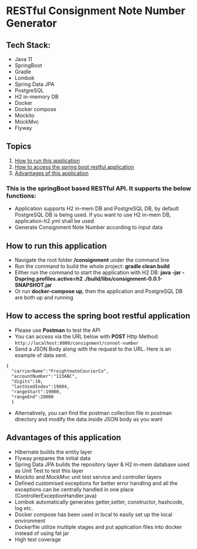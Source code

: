 # RESTful Consignment Note Number Generator
## Tech Stack:
* Java 11
* SpringBoot
* Gradle
* Lombok
* Spring Data JPA
* PostgreSQL
* H2 in-memory DB
* Docker
* Docker compose
* Mockito
* MockMvc
* Flyway

## Topics
1. [How to run this application](#How-to-run-this-application)
2. [How to access the spring boot restful application](#How-to-access-the-spring-boot-restful-application)
3. [Advantages of this application](#Advantages-of-this-application)

### This is the springBoot based RESTful API. It supports the below functions:

* Application supports H2 in-mem DB and PostgreSQL DB, by default PostgreSQL DB is being used. If you want to use H2 in-mem DB, application-h2.yml shall be used
* Generate Consignment Note Number according to input data

## How to run this application

* Navigate the root folder **/consignment** under the command line
* Run the command to build the whole project: **gradle clean build**
* Either run the command to start the application with H2 DB: **java -jar -Dspring.profiles.active=h2 ./build/libs/consignment-0.0.1-SNAPSHOT.jar**
* Or run **docker-compose up**, then the application and PostgreSQL DB are both up and running


## How to access the spring boot restful application
* Please use **Postman** to test the API
* You can access via the URL below with **POST** Http Method:
`http://localhost:8080/consignment/connot-number`
* Send a JSON Body along with the request to the URL. Here is an example of data sent.
```
{
  "carrierName":"FreightmateCourierCo",
  "accountNumber":"123ABC",
  "digits":10,
  "lastUsedIndex":19604,
  "rangeStart":19000,
  "rangeEnd":20000
  }
```
* Alternatively, you can find the postman collection file in postman directory and modify the data inside JSON body as you want

## Advantages of this application
* Hibernate builds the entity layer
* Flyway prepares the initial data
* Spring Data JPA builds the repository layer & H2 in-mem database used as Unit Test to test this layer
* Mockito and MockMvc unit test service and controller layers
* Defined customised exceptions for better error handling and all the exceptions can be centrally handled in one place (ControllerExceptionHandler.java)
* Lombok automatically generates getter,setter, constructor, hashcode, log etc.
* Docker compose has been used in local to easily set up the local environment
* Dockerfile utilize multiple stages and put application files into docker instead of using fat jar
* High test coverage